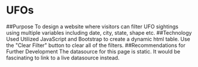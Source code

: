 # UFOs
##Purpose
To design a website where visitors can filter UFO sightings using multiple variables including date, city, state, shape etc.
##Technology Used
Utilized JavaScript and Bootstrap to create a dynamic html table.  Use the "Clear Filter" button to clear all of the filters.
##Recommendations for Further Development
The datasource for this page is static.  It would be fascinating to link to a live datasource instead.
